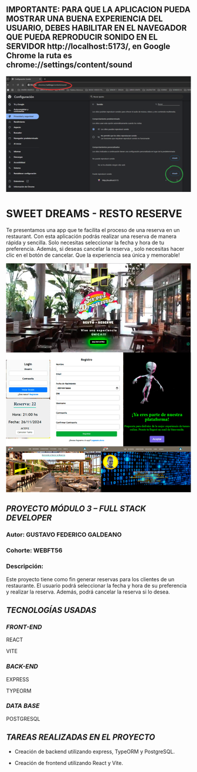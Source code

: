 

## **IMPORTANTE: PARA QUE LA APLICACION PUEDA MOSTRAR UNA BUENA EXPERIENCIA DEL USUARIO, DEBES HABILITAR EN EL NAVEGADOR QUE PUEDA REPRODUCIR SONIDO EN EL SERVIDOR http://localhost:5173/, en Google Chrome la ruta es chrome://settings/content/sound**

![Descripción de la imagen](front/vite-project/src/assets/configuration.png)

# **SWEET DREAMS - RESTO RESERVE**

Te presentamos una app que te facilita el proceso de una reserva en un restaurant. Con esta aplicación podrás realizar una reserva de manera rápida y sencilla. Solo necesitas seleccionar la fecha y hora de tu preferencia.  Además, si deseas cancelar la reserva , solo necesitas hacer clic en el botón de cancelar. Que la experiencia sea única y memorable!

![Descripción de la imagen](front/vite-project/src/assets/capturas.png)


## **_PROYECTO MÓDULO 3 – FULL STACK DEVELOPER_**

### **Autor**: GUSTAVO FEDERICO GALDEANO

### **Cohorte**: WEBFT56

### **Descripción**:
Este proyecto tiene como fin generar reservas para los clientes de un restaurante. El usuario podrá seleccionar la fecha y hora de su preferencia y realizar la reserva. Además, podrá cancelar la reserva si lo desea.

## **_TECNOLOGÍAS USADAS_**

### _FRONT-END_

REACT

VITE


### _BACK-END_

EXPRESS

TYPEORM

### _DATA BASE_

POSTGRESQL

## _TAREAS REALIZADAS EN EL PROYECTO_

- Creación de backend utilizando express, TypeORM y PostgreSQL.

- Creación de frontend utilizando React y Vite.




